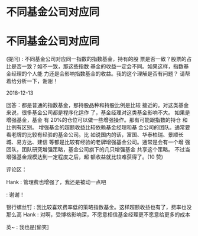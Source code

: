 # 不同基金公司对应同

# 不同基金公司对应同

(提问) : 不同基金公司对应同一指数的指数基金，持有的股 票是否一致？股票的占比是否一致？如不一致，那这些指数 基金的收益一定会不同。如果这样，指数基金经理的个人能 力还是会影响指数基金的收益。我的这个理解是否有问题？ 请帮着给分析一下，谢谢！

2018-12-13

回答：都是普通的指数基金，那持股品种和持股比例是比较 接近的。对这类基金来说，很多基金公司都是程序化运作 了，基金经理对这类基金影响不大。 如果是增强基金，基金 有 20%的仓位可以做一些增强操作。那有可能跟指数的持仓 和比例有区别。 增强基金的超额收益比较依赖基金经理和基 金公司的团队。通常要看老牌的比较有经验的基金公司。比 如说国内的话，富国、华泰柏瑞、景顺长城、易方达、建信 等都是比较有经验的老牌增强基金公司。通常是会有一个增 强团队，团队研究增强策略，基金公司旗下的几只增强基金 共享这个策略。 不过当增强基金规模达到一定程度之后，超 额收益就比较难获得了。(10 赞)

评论区：

Hank : 管理费也增强了，我还是被动一点吧

: 谢谢！

银行螺丝钉 : 我比较喜欢费率低的策略指数基金。这样超额收益也有了，费率也没那么高 Hank : 对啊，受博格影响深，不愿意相信基金经理更不愿意给更多的成本

英~ : 我也是[偷笑]